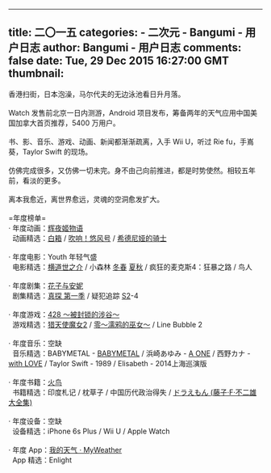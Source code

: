
---
title: 二〇一五
categories: 
    - 二次元
    - Bangumi - 用户日志
author: Bangumi - 用户日志
comments: false
date: Tue, 29 Dec 2015 16:27:00 GMT
thumbnail: 
---

<div>   
香港扫街，日本泡澡，马尔代夫的无边泳池看日升月落。<br>
<br>
Watch 发售前北京一日内测游，Android 项目发布，筹备两年的天气应用中国美国加拿大首页推荐，5400 万用户。<br>
<br>
书、影、音乐、游戏、动画、新闻都渐渐疏离，入手 Wii U，听过 Rie fu，手嶌葵，Taylor Swift 的现场。<br>
<br>
仿佛完成很多，又仿佛一切未完。身不由己向前推进，都是时势使然。相较五年前，看淡的更多。<br>
<br>
离本我愈近，离世界愈远，灵魂的空洞愈发扩大。<br>
<br>
=年度榜单=<br>
· 年度动画：<a href="https://bgm.tv/subject/56847" target="_blank" rel="nofollow external noopener" class="l">辉夜姬物语</a><br>
  动画精选：<a href="https://bgm.tv/subject/110467" target="_blank" rel="nofollow external noopener" class="l">白箱</a> / <a href="https://bgm.tv/subject/115908" target="_blank" rel="nofollow external noopener" class="l">吹响！悠风号</a> / <a href="https://bgm.tv/subject/77476" target="_blank" rel="nofollow external noopener" class="l">希德尼娅的骑士</a><br>
<br>
· 年度电影：Youth 年轻气盛<br>
  电影精选：<a href="https://bgm.tv/subject/132760" target="_blank" rel="nofollow external noopener" class="l">横道世之介</a> / 小森林 <a href="https://bgm.tv/subject/106038" target="_blank" rel="nofollow external noopener" class="l">冬春</a> <a href="https://bgm.tv/subject/106037" target="_blank" rel="nofollow external noopener" class="l">夏秋</a> / 疯狂的麦克斯4：狂暴之路 / 鸟人<br>
<br>
· 年度剧集：<a href="https://bgm.tv/subject/101226" target="_blank" rel="nofollow external noopener" class="l">花子与安妮</a><br>
  剧集精选：<a href="https://bgm.tv/subject/93734" target="_blank" rel="nofollow external noopener" class="l">真探 第一季</a> / 疑犯追踪 <a href="https://bgm.tv/subject/52779" target="_blank" rel="nofollow external noopener" class="l">S2</a>-4<br>
  <br>
· 年度游戏：<a href="https://bgm.tv/subject/955" target="_blank" rel="nofollow external noopener" class="l">428 ～被封锁的涉谷～</a><br>
  游戏精选：<a href="https://bgm.tv/subject/56685" target="_blank" rel="nofollow external noopener" class="l">猎天使魔女2</a> / <a href="https://bgm.tv/subject/108558" target="_blank" rel="nofollow external noopener" class="l">零～濡鸦的巫女～</a> / Line Bubble 2<br>
<br>
· 年度音乐：空缺<br>
  音乐精选：BABYMETAL - <a href="https://bgm.tv/subject/163008" target="_blank" rel="nofollow external noopener" class="l"> BABYMETAL</a> / 浜崎あゆみ - <a href="https://bgm.tv/subject/130490" target="_blank" rel="nofollow external noopener" class="l">A ONE</a> / 西野カナ - <a href="https://bgm.tv/subject/117436" target="_blank" rel="nofollow external noopener" class="l">with LOVE</a> / Taylor Swift - 1989 / Elisabeth - 2014上海巡演版<br>
<br>
· 年度书籍：<a href="https://bgm.tv/subject/25896" target="_blank" rel="nofollow external noopener" class="l">火鸟</a><br>
  书籍精选：印度札记 / 枕草子 / 中国历代政治得失 / <a href="https://bgm.tv/subject/123469" target="_blank" rel="nofollow external noopener" class="l">ドラえもん (藤子·F·不二雄大全集)</a><br>
<br>
· 年度设备：空缺<br>
  设备精选：iPhone 6s Plus / Wii U / Apple Watch<br>
<br>
· 年度 App：<a href="https://itunes.apple.com/cn/app/myweather-10-day-weather-forecast/id1003715695" target="_blank" rel="nofollow external noopener" class="l">我的天气 · MyWeather</a><br>
  App 精选：Enlight   
</div>
            